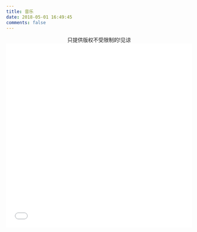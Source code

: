 ```yaml
---
title: 音乐
date: 2018-05-01 16:49:45
comments: false
---
```

<center>只提供版权不受限制的!见谅<br>
<iframe frameborder="no" border="0" marginwidth="0" marginheight="0" width="100%" height=500 src="//music.163.com/outchain/player?type=0&id=2270688529&auto=1&height=430"></iframe></center>
     
